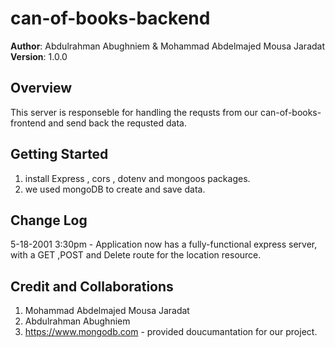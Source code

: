 # can-of-books-backend

**Author**: Abdulrahman Abughniem & Mohammad Abdelmajed Mousa Jaradat
**Version**: 1.0.0

## Overview
<!-- Provide a high level overview of what this application is and why you are building it, beyond the fact that it's an assignment for this class. (i.e. What's your problem domain?) -->
This server is responseble for handling the requsts from our can-of-books-frontend and send back the requsted data.

## Getting Started
<!-- What are the steps that a user must take in order to build this app on their own machine and get it running? -->
1. install Express , cors , dotenv and mongoos packages.
2. we used mongoDB to create and save data.

## Change Log

5-18-2001 3:30pm - Application now has a fully-functional express server, with a GET ,POST and Delete route for the location resource.

## Credit and Collaborations
<!-- Give credit (and a link) to other people or resources that helped you build this application. -->
1. Mohammad Abdelmajed Mousa Jaradat
2. Abdulrahman Abughniem
3. <https://www.mongodb.com> - provided doucumantation for our project.